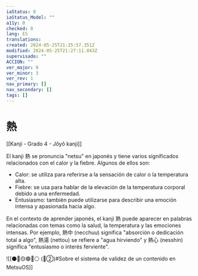 ```yaml
---
iaStatus: 0
iaStatus_Model: ""
a11y: 0
checked: 0
lang: ES
translations: 
created: 2024-05-25T21:25:57.351Z
modified: 2024-05-25T21:27:11.843Z
supervisado: ""
ACCION: ""
ver_major: 0
ver_minor: 3
ver_rev: 1
nav_primary: []
nav_secondary: []
tags: []
---
```

# 熱

[[Kanji - Grado 4 - Jôyô kanji]]

El kanji 熱 se pronuncia "netsu" en japonés y tiene varios significados relacionados con el calor y la fiebre. Algunos de ellos son:

- Calor: se utiliza para referirse a la sensación de calor o la temperatura alta.
- Fiebre: se usa para hablar de la elevación de la temperatura corporal debido a una enfermedad.
- Entusiasmo: también puede utilizarse para describir una emoción intensa y apasionada hacia algo.

En el contexto de aprender japonés, el kanji 熱 puede aparecer en palabras relacionadas con temas como la salud, la temperatura y las emociones intensas. Por ejemplo, 熱中 (necchuu) significa "absorción o dedicación total a algo", 熱湯 (nettou) se refiere a "agua hirviendo" y 熱心 (nesshin) significa "entusiasmo o interés ferviente".


![[⚫🔴🟡🟢🔵⚪ (🔴②)#Sobre el sistema de validez de un contenido en MetsuOS]]
